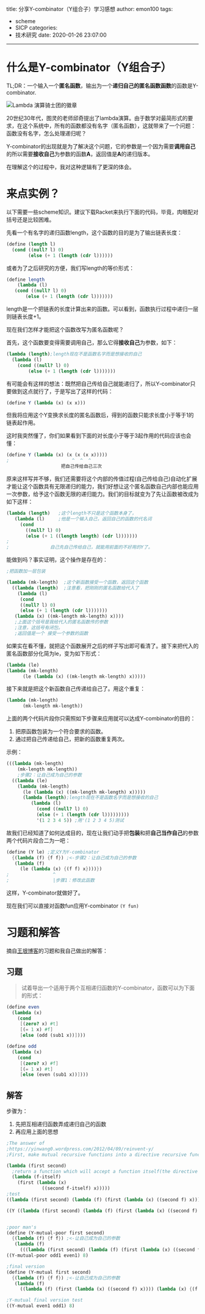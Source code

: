 title: 分享Y-combinator（Y组合子）学习感想
author: emon100
tags:
  - scheme
  - SICP
categories:
  - 技术研究
date: 2020-01-26 23:07:00
---
# 什么是Y-combinator（Y组合子）
TL;DR：一个输入一个**匿名函数**，输出为一个**递归自己的匿名函数函数**的函数是Y-combinator.

![Lambda 演算骑士团的徽章](../../../../img/paste/pasted-4.png)

20世纪30年代，图灵的老师邱奇提出了lambda演算。由于数学对最简形式的要求，在这个系统中，所有的函数都没有名字（匿名函数），这就带来了一个问题：函数没有名字，怎么处理递归呢？

Y-combinator的出现就是为了解决这个问题，它的参数是一个因为需要**调用自己**的所以需要**接收自己**为参数的函数**A**，返回值是**A**的递归版本。

在理解这个的过程中，我对这种逻辑有了更深的体会。

# 来点实例？

以下需要一些scheme知识。建议下载Racket来执行下面的代码，毕竟，肉眼配对括号还是比较困难。

先看一个有名字的递归函数length，这个函数的目的是为了输出链表长度：

```scheme
(define (length l)
  (cond ((null? l) 0)
        (else (+ 1 (length (cdr l))))))
``` 
或者为了之后研究的方便，我们写length的等价形式：

```scheme
(define length
	(lambda (l)
   (cond ((null? l) 0)
       (else (+ 1 (length (cdr l)))))))
```
length是一个把链表的长度计算出来的函数。可以看到，函数执行过程中递归一层则链表长度+1。

现在我们怎样才能把这个函数改写为匿名函数呢？

首先，这个函数要变得需要调用自己，那么它得**接收自己**为参数，如下：

```scheme
(lambda (length);length现在不是函数名字而是想接收的自己
  (lambda (l)
    (cond ((null? l) 0)
        (else (+ 1 (length (cdr l)))))))
```

有可能会有这样的想法：既然把自己传给自己就能递归了，所以Y-combinator只要做到这点就行了，于是写出了这样的代码：

```scheme
(define Y (lambda (x) (x x)))
```

但我将应用这个Y变换求长度的匿名函数后，得到的函数只能求长度小于等于1的链表起作用。


这时我突然懂了，你们如果看到下面的对长度小于等于3起作用的代码应该也会懂：
```scheme
(define Y (lambda (x) (x (x (x x)))))
;					    ^  ^  ^
                    把自己传给自己三次
```

原来这样写并不够，我们还需要将这个内部的传值过程(自己传给自己)自动化扩展才能让这个函数具有无限递归的能力，我们好想让这个匿名函数自己内部也能应用一次参数，给予这个函数无限的递归能力。我们的目标就变为了先让函数被改成为如下这样：

```scheme
(lambda (length)   ;这个length不只是这个函数本身了，
   (lambda (l)     ;他是一个输入自己，返回自己的函数的代名词
     (cond 
       ((null? l) 0)
       (else (+ 1 ((length length) (cdr l)))))))
; 					   ^      ^
;               自己先自己传给自己，就能用前面的不好用的Y了。


```
能做到吗？事实证明，这个操作是存在的：

```scheme
;把函数加一层包装

(lambda (mk-length)  ;这个新函数接受一个函数，返回这个函数
  ((lambda (length)  ;注意看，把刚刚的匿名函数给代入了
    (lambda (l)  
     (cond     
     ((null? l) 0)
     (else (+ 1 (length (cdr l)))))))
   (lambda (x) ((mk-length mk-length) x))))
   ;上面这个括号是我给代入的匿名函数传的参数
   ;注意，这括号有闭包。
   ;返回值是一个 接受一个参数的函数

```
如果实在看不懂，就把这个函数展开之后的样子写出即可看清了。接下来把代入的匿名函数部分化简为le，变为如下形式：

```scheme
(lambda (le) 
(lambda (mk-length)
      (le (lambda (x) ((mk-length mk-length) x)))))
```

接下来就是把这个新函数自己传递给自己了。用这个重复：

```scheme
(lambda (mk-length)
      (mk-length mk-length))
```
上面的两个代码片段你只需照如下步骤来应用就可以达成Y-combinator的目的：
 1. 把原函数包装为一个符合要求的函数。
 2. 通过把自己传递给自己，把新的函数重复两次。

示例：

```scheme
(((lambda (mk-length)
    (mk-length mk-length)) 
    ;步骤2：让自己成为自己的参数
  ((lambda (le) 
	(lambda (mk-length)
      (le (lambda (x) ((mk-length mk-length) x))))) 
      (lambda (length);length现在不是函数名字而是想接收的自己
         (lambda (l)
           (cond ((null? l) 0)
           (else (+ 1 (length (cdr l)))))))))
           '(1 2 3 4 5)) ;用'(1 2 3 4 5)测试

```

故我们已经知道了如何达成目的，现在让我们动手把**包装**和把**自己当作自己**的参数两个代码片段合二为一吧：

```scheme
(define (Y le) ;定义Y为Y-combinator
  {(lambda (f) {f f}) ;<-步骤2：让自己成为自己的参数
   (lambda (f)
     (le (lambda (x) {(f f) x})))})
;                ^
;                |步骤1：修改此函数

```
这样，Y-combinator就做好了。

现在我们可以直接对函数fun应用Y-combinator `(Y fun)`

# 习题和解答

摘自[王垠博客](https://yinwang0.wordpress.com/2012/04/09/reinvent-y/)的习题和我自己做出的解答：

## 习题
> 试着导出一个适用于两个互相递归函数的Y-combinator，函数可以为下面的形式：

```scheme
(define even
  (lambda (x)
    (cond
     [(zero? x) #t]
     [(= 1 x) #f]
     [else (odd (sub1 x))])))

(define odd
  (lambda (x)
    (cond
     [(zero? x) #f]
     [(= 1 x) #t]
     [else (even (sub1 x))])))
```
## 解答
步骤为：
1. 先把互相递归函数弄成递归自己的函数
2. 再应用上面的思想

```scheme
;The answer of
;https://yinwang0.wordpress.com/2012/04/09/reinvent-y/
;First, make mutual recursive functions into a directive recursive function

(lambda (first second)
  ;return a function which will accept a function itself(the directive recursive function)
  (lambda (f-itself)
    (first (lambda (x)
             ((second f-itself) x)))))
;test
((lambda (first second) (lambda (f) (first (lambda (x) ((second f) x))))) even1 odd1)

((Y ((lambda (first second) (lambda (f) (first (lambda (x) ((second f) x))))) odd1 even1)) 8)


;poor man's
(define (Y-mutual-poor first second)
  {(lambda (f) {f f}) ;<-让自己成为自己的参数
   (lambda (f)
     (((lambda (first second) (lambda (f) (first (lambda (x) ((second f) x))))) first second) (lambda (x) {(f f) x})))})
((Y-mutual-poor odd1 even1) 8)

;final version
(define (Y-mutual first second)
  {(lambda (f) {f f}) ;<-让自己成为自己的参数
   (lambda (f)
     ((lambda (f) (first (lambda (x) ((second f) x)))) (lambda (x) {(f f) x})))})

;Y-mutual final version test
((Y-mutual even1 odd1) 8)
```